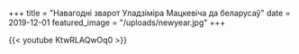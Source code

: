+++
title = "Навагодні зварот Уладзіміра Мацкевіча да беларусаў"
date = 2019-12-01
featured_image = "/uploads/newyear.jpg"
+++

{{< youtube KtwRLAQwOq0 >}}
